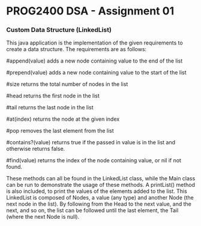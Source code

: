 # PROG2400 DSA - Assignment 01
### Custom Data Structure (LinkedList)
This java application is the implementation of the given requirements to create a data structure. The requirements are as follows:

  #append(value) adds a new node containing value to the end of the list

  #prepend(value) adds a new node containing value to the start of the list

  #size returns the total number of nodes in the list

  #head returns the first node in the list

  #tail returns the last node in the list

  #at(index) returns the node at the given index

  #pop removes the last element from the list

  #contains?(value) returns true if the passed in value is in the list and otherwise returns false.

  #find(value) returns the index of the node containing value, or nil if not found.

These methods can all be found in the LinkedList class, while the Main class can be run to demonstrate the usage of these methods. A printList() method is also included,
to print the values of the elements added to the list. This LinkedList is composed of Nodes, a value (any type) and another Node<T> (the next node in the list). By following
from the Head to the next value, and the next, and so on, the list can be followed until the last element, the Tail (where the next Node is null).
